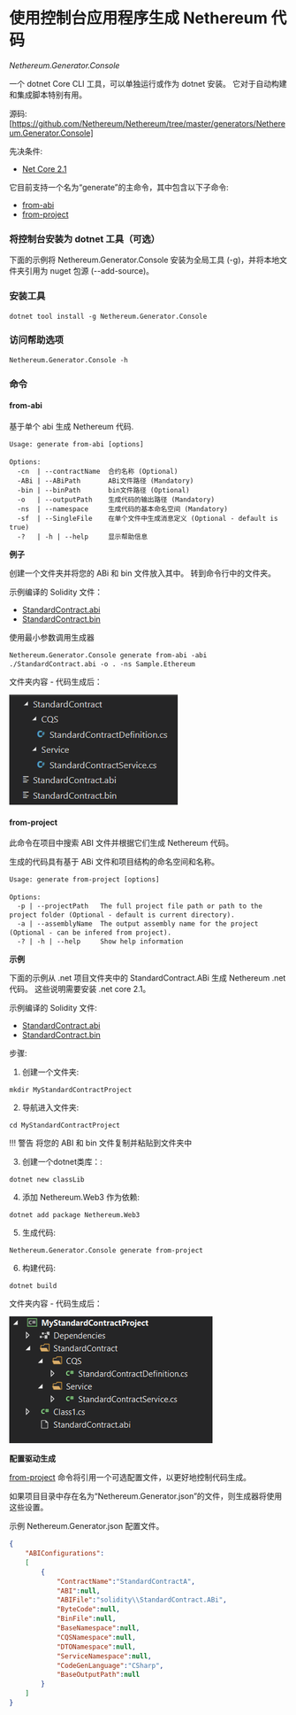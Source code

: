 # 使用控制台应用程序生成 Nethereum 代码

*Nethereum.Generator.Console*

一个 dotnet Core CLI 工具，可以单独运行或作为 dotnet 安装。 它对于自动构建和集成脚本特别有用。

源码: [https://github.com/Nethereum/Nethereum/tree/master/generators/Nethereum.Generator.Console]

先决条件:

* [Net Core 2.1](https://www.microsoft.com/net/download)

它目前支持一个名为“generate”的主命令，其中包含以下子命令:

* [from-abi](#from-abi)
* [from-project](#from-project)

### 将控制台安装为 dotnet 工具（可选）

下面的示例将 Nethereum.Generator.Console 安装为全局工具 (-g)，并将本地文件夹引用为 nuget 包源 (--add-source)。

### 安装工具

```shell
dotnet tool install -g Nethereum.Generator.Console
```

### 访问帮助选项

```shell
Nethereum.Generator.Console -h
```

### 命令

#### from-abi

基于单个 abi 生成 Nethereum 代码.

```shell
Usage: generate from-abi [options]

Options:
  -cn  | --contractName  合约名称 (Optional)
  -ABi | --ABiPath       ABi文件路径 (Mandatory)
  -bin | --binPath       bin文件路径 (Optional)
  -o   | --outputPath    生成代码的输出路径 (Mandatory)
  -ns  | --namespace     生成代码的基本命名空间 (Mandatory)
  -sf  | --SingleFile    在单个文件中生成消息定义 (Optional - default is true)
  -?   | -h | --help     显示帮助信息
```

**例子**

创建一个文件夹并将您的 ABi 和 bin 文件放入其中。 转到命令行中的文件夹。

示例编译的 Solidity 文件：

* [StandardContract.abi](https://github.com/Nethereum/Nethereum/tree/master/generators/Nethereum.Generator.Console/sample/StandardContract.abi)
* [StandardContract.bin](https://github.com/Nethereum/Nethereum/tree/master/generators/Nethereum.Generator.Console/sample/StandardContract.bin)

使用最小参数调用生成器
```shell
Nethereum.Generator.Console generate from-abi -abi ./StandardContract.abi -o . -ns Sample.Ethereum
```

文件夹内容 - 代码生成后：

![Folder Contents - after code generation](screenshots/from-abi-folder-contents-after.PNG)

#### from-project

此命令在项目中搜索 ABI 文件并根据它们生成 Nethereum 代码。

生成的代码具有基于 ABi 文件和项目结构的命名空间和名称。

```shell
Usage: generate from-project [options]

Options:
  -p | --projectPath   The full project file path or path to the project folder (Optional - default is current directory).
  -a | --assemblyName  The output assembly name for the project (Optional - can be infered from project).
  -? | -h | --help     Show help information
```

**示例**

下面的示例从 .net 项目文件夹中的 StandardContract.ABi 生成 Nethereum .net 代码。
这些说明需要安装 .net core 2.1。

示例编译的 Solidity 文件:

* [StandardContract.abi](https://github.com/Nethereum/Nethereum/tree/master/generators/Nethereum.Generator.Console/sample/StandardContract.abi)
* [StandardContract.bin](https://github.com/Nethereum/Nethereum/tree/master/generators/Nethereum.Generator.Console/sample/StandardContract.bin)

步骤:
1. 创建一个文件夹:
```shell
mkdir MyStandardContractProject 
```
2. 导航进入文件夹: 
```shell
cd MyStandardContractProject 
```
!!! 警告
    将您的 ABI 和 bin 文件复制并粘贴到文件夹中
     
3. 创建一个dotnet类库：: 

```shell
dotnet new classLib 
```
4. 添加 Nethereum.Web3 作为依赖: 
```shell
dotnet add package Nethereum.Web3
```
5. 生成代码: 
```shell
Nethereum.Generator.Console generate from-project
```
6. 构建代码: 
```shell
dotnet build 
```

文件夹内容 - 代码生成后：

![Folder Contents - after code generation](screenshots/from-project-folder-contents-after-0.PNG)

**配置驱动生成**

[from-project](#from-project) 命令将引用一个可选配置文件，以更好地控制代码生成。

如果项目目录中存在名为“Nethereum.Generator.json”的文件，则生成器将使用这些设置。

示例 Nethereum.Generator.json 配置文件。
```json
{
	"ABIConfigurations":
	[
		{
			"ContractName":"StandardContractA",
			"ABI":null,
			"ABIFile":"solidity\\StandardContract.ABi",
			"ByteCode":null,
			"BinFile":null,
			"BaseNamespace":null,
			"CQSNamespace":null,
			"DTONamespace":null,
			"ServiceNamespace":null,
			"CodeGenLanguage":"CSharp",
			"BaseOutputPath":null
		}
	]
}
```
